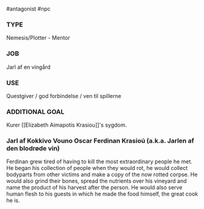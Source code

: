 #antagonist #npc 
### TYPE
Nemesis/Plotter - Mentor

### JOB
Jarl af en vingård

### USE
Questgiver / god forbindelse / ven til spillerne

### ADDITIONAL GOAL
Kurer [[Elizabeth Aimapotis Krasiou]]'s sygdom.

### Jarl af Kokkivo Vouno Oscar Ferdinan Krasioú (a.k.a. Jarlen af den blodrøde vin)
Ferdinan grew tired of having to kill the most extraordinary people he met. He began his collection of people when they would rot, he would collect bodyparts from other victims and make a copy of the now rotted corpse. He would also grind their bones, spread the nutrients over his vineyard and name the product of his harvest after the person. He would also serve human flesh to his guests in which he made the food himself, the great cook he is.